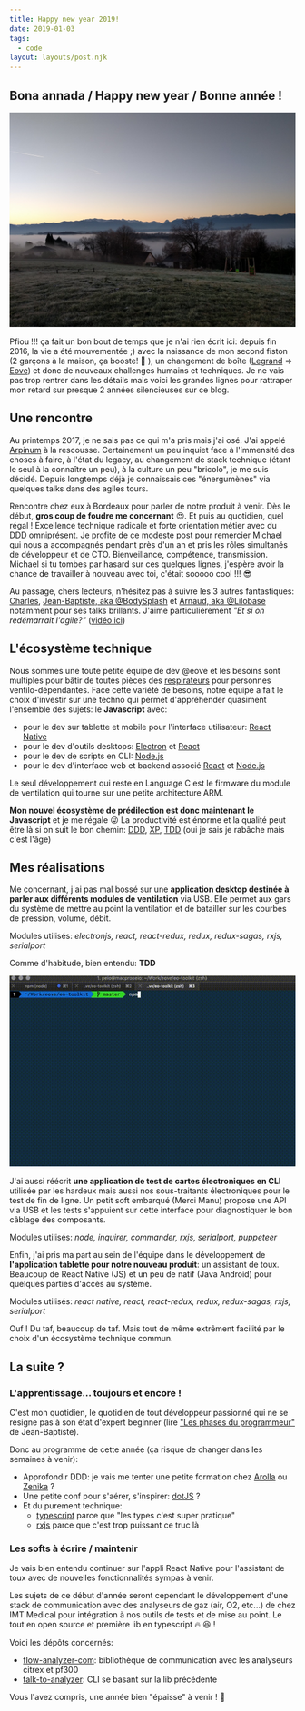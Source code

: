 ```yaml
---
title: Happy new year 2019!
date: 2019-01-03
tags:
  - code
layout: layouts/post.njk
---
```


## Bona annada / Happy new year / Bonne année !

![bona annada](/img/bona-annada.jpg)

Pfiou !!! ça fait un bon bout de temps que je n'ai rien écrit ici: depuis fin 2016, la vie a été mouvementée ;) avec la naissance de mon second fiston (2 garçons à la maison, ça booste! :rocket: ), un changement de boîte ([Legrand](http://www.legrand.fr) => [Eove](http://www.eove.fr)) et donc de nouveaux challenges humains et techniques. Je ne vais pas trop rentrer dans les détails mais voici les grandes lignes pour rattraper mon retard sur presque 2 années silencieuses sur ce blog.

## Une rencontre

Au printemps 2017, je ne sais pas ce qui m'a pris mais j'ai osé. J'ai appelé [Arpinum](https://www.arpinum.fr/) à la rescousse. Certainement un peu inquiet face à l'immensité des choses à faire, à l'état du legacy, au changement de stack technique (étant le seul à la connaître un peu), à la culture un peu "bricolo", je me suis décidé. Depuis longtemps déjà je connaissais ces "énergumènes" via quelques talks dans des agiles tours.

Rencontre chez eux à Bordeaux pour parler de notre produit à venir. Dès le début, **gros coup de foudre me concernant** :heart_eyes:. Et puis au quotidien, quel régal ! Excellence technique radicale et forte orientation métier avec du [DDD](https://en.wikipedia.org/wiki/Domain-driven_design) omniprésent. Je profite de ce modeste post pour remercier [Michael](https://michaelborde.fr) qui nous a accompagnés pendant près d'un an et pris les rôles simultanés de développeur et de CTO. Bienveillance, compétence, transmission. Michael si tu tombes par hasard sur ces quelques lignes, j'espère avoir la chance de travailler à nouveau avec toi, c'était sooooo cool !!! :sunglasses:

Au passage, chers lecteurs, n'hésitez pas à suivre les 3 autres fantastiques: [Charles](https://twitter.com/charlesco), [Jean-Baptiste, aka @BodySplash](https://twitter.com/BodySplash) et [Arnaud, aka @Lilobase](https://twitter.com/Lilobase) notamment pour ses talks brillants. J'aime particulièrement _"Et si on redémarrait l'agile?"_ ([vidéo ici](https://www.facebook.com/Agiletourbordeaux/videos/263415924530627/))

## L'écosystème technique

Nous sommes une toute petite équipe de dev @eove et les besoins sont multiples pour bâtir de toutes pièces des [respirateurs](http://eove.fr/cms/produits-et-support/eo-150-ventilator/) pour personnes ventilo-dépendantes. Face cette variété de besoins, notre équipe a fait le choix d'investir sur une techno qui permet d'appréhender quasiment l'ensemble des sujets: le **Javascript** avec:

- pour le dev sur tablette et mobile pour l'interface utilisateur: [React Native](https://facebook.github.io/react-native/)
- pour le dev d'outils desktops: [Electron](http://www.electronjs.org) et [React](https://reactjs.org/)
- pour le dev de scripts en CLI: [Node.js](http://www.nodejs.org)
- pour le dev d'interface web et backend associé [React](https://reactjs.org/) et [Node.js](http://www.nodejs.org)

Le seul développement qui reste en Language C est le firmware du module de ventilation qui tourne sur une petite architecture ARM.

**Mon nouvel écosystème de prédilection est donc maintenant le Javascript** et je me régale :stuck_out_tongue_winking_eye: La productivité est énorme et la qualité peut être là si on suit le bon chemin: [DDD](https://en.wikipedia.org/wiki/Domain-driven_design), [XP](https://en.wikipedia.org/wiki/Extreme_programming), [TDD](https://en.wikipedia.org/wiki/Test-driven_development) (oui je sais je rabâche mais c'est l'âge)

## Mes réalisations

Me concernant, j'ai pas mal bossé sur une **application desktop destinée à parler aux différents modules de ventilation** via USB. Elle permet aux gars du système de mettre au point la ventilation et de batailler sur les courbes de pression, volume, débit.

Modules utilisés: _electronjs, react, react-redux, redux, redux-sagas, rxjs, serialport_

Comme d'habitude, bien entendu: **TDD**

![unit test](/img/test-toolkit.gif)

J'ai aussi réécrit **une application de test de cartes électroniques en CLI** utilisée par les hardeux mais aussi nos sous-traitants électroniques pour le test de fin de ligne. Un petit soft embarqué (Merci Manu) propose une API via USB et les tests s'appuient sur cette interface pour diagnostiquer le bon câblage des composants.

Modules utilisés: _node, inquirer, commander, rxjs, serialport, puppeteer_

Enfin, j'ai pris ma part au sein de l'équipe dans le développement de **l'application tablette pour notre nouveau produit**: un assistant de toux. Beaucoup de React Native (JS) et un peu de natif (Java Android) pour quelques parties d'accès au système.

Modules utilisés: _react native, react, react-redux, redux, redux-sagas, rxjs, serialport_

Ouf ! Du taf, beaucoup de taf. Mais tout de même extrêment facilité par le choix d'un écosystème technique commun.

## La suite ?

### L'apprentissage... toujours et encore !

C'est mon quotidien, le quotidien de tout développeur passionné qui ne se résigne pas à son état d'expert beginner (lire ["Les phases du programmeur"](https://www.arpinum.fr/2014/04/08/les-phases-du-programmeur/) de Jean-Baptiste).

Donc au programme de cette année (ça risque de changer dans les semaines à venir):

- Approfondir DDD: je vais me tenter une petite formation chez [Arolla](http://www.arolla.fr/) ou [Zenika](https://www.zenika.com/) ?
- Une petite conf pour s'aérer, s'inspirer: [dotJS](https://www.dotjs.io/) ?
- Et du purement technique:
  - [typescript](https://www.typescriptlang.org/) parce que "les types c'est super pratique"
  - [rxjs](http://reactivex.io/) parce que c'est trop puissant ce truc là

### Les softs à écrire / maintenir

Je vais bien entendu continuer sur l'appli React Native pour l'assistant de toux avec de nouvelles fonctionnalités sympas à venir.

Les sujets de ce début d'année seront cependant le développement d'une stack de communication avec des analyseurs de gaz (air, O2, etc...) de chez IMT Medical pour intégration à nos outils de tests et de mise au point. Le tout en open source et première lib en typescript :fire: :satisfied: !

Voici les dépôts concernés:

- [flow-analyzer-com](https://github.com/eove/flow-analyzer-com): bibliothèque de communication avec les analyseurs citrex et pf300
- [talk-to-analyzer](https://github.com/eove/talk-to-analyzer): CLI se basant sur la lib précédente

Vous l'avez compris, une année bien "épaisse" à venir ! :rocket:
